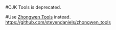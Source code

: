#CJK Tools is deprecated.

#Use [Zhongwen Tools](https://github.com/stevendaniels/zhongwen_tools) instead.
https://github.com/stevendaniels/zhongwen_tools
